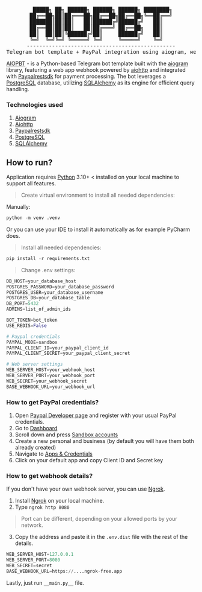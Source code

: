 <div align="center" dir="auto">
<pre>
 █████╗ ██╗ ██████╗ ██████╗ ██████╗ ████████╗
██╔══██╗██║██╔═══██╗██╔══██╗██╔══██╗╚══██╔══╝
███████║██║██║   ██║██████╔╝██████╔╝   ██║   
██╔══██║██║██║   ██║██╔═══╝ ██╔══██╗   ██║   
██║  ██║██║╚██████╔╝██║     ██████╔╝   ██║   
╚═╝  ╚═╝╚═╝ ╚═════╝ ╚═╝     ╚═════╝    ╚═╝   
-----------------------------------------------
Telegram bot template + PayPal integration using aiogram, web app and paypalrestsdk    
</pre>
</div>

[AIOPBT](https://github.com/joludyaster/aiogram-paypal-bot-template) -  is a Python-based Telegram bot template built with the [aiogram](https://docs.aiogram.dev/en/dev-3.x/) library, featuring a web app webhook powered by [aiohttp](https://docs.aiohttp.org/en/stable/) and integrated with [Paypalrestsdk](https://github.com/avidas/rest-api-sdk-python) for payment processing. The bot leverages a [PostgreSQL](https://www.postgresql.org/) database, utilizing [SQLAlchemy](https://www.sqlalchemy.org/) as its engine for efficient query handling.

### Technologies used
1. [Aiogram](https://docs.aiogram.dev/en/dev-3.x/)
2. [Aiohttp](https://docs.aiohttp.org/en/stable/)
3. [Paypalrestsdk](https://github.com/avidas/rest-api-sdk-python)
4. [PostgreSQL](https://www.postgresql.org/)
5. [SQLAlchemy](https://www.sqlalchemy.org/)

## How to run?

Application requires [Python](https://www.python.org/downloads/) 3.10+ < installed on your local machine to support all features.

> Create virtual environment to install all needed dependencies:

Manually:

```python
python -m venv .venv
```

Or you can use your IDE to install it automatically as for example PyCharm does.

> Install all needed dependencies:

```python
pip install -r requirements.txt
```

> Change .env settings:

```python
DB_HOST=your_database_host
POSTGRES_PASSWORD=your_database_password
POSTGRES_USER=your_database_username
POSTGRES_DB=your_database_table
DB_PORT=5432
ADMINS=list_of_admin_ids

BOT_TOKEN=bot_token
USE_REDIS=False

# Paypal credentials
PAYPAL_MODE=sandbox
PAYPAL_CLIENT_ID=your_paypal_client_id
PAYPAL_CLIENT_SECRET=your_paypal_client_secret

# Web server settings
WEB_SERVER_HOST=your_webhook_host
WEB_SERVER_PORT=your_webhook_port
WEB_SECRET=your_webhook_secret
BASE_WEBHOOK_URL=your_webhook_url
```

### How to get PayPal credentials?

1. Open [Paypal Developer page](developer.paypal.com) and register with your usual PayPal credentials.
2. Go to [Dashboard](https://developer.paypal.com/dashboard)
3. Scroll down and press [Sandbox accounts](https://developer.paypal.com/dashboard/accounts)
4. Create a new personal and business (by default you will have them both already created)
5. Navigate to [Apps & Credentials](https://developer.paypal.com/dashboard/applications/sandbox)
6. Click on your default app and copy Client ID and Secret key

### How to get webhook details?

If you don't have your own webhook server, you can use [Ngrok](https://ngrok.com/).

1. Install [Ngrok](https://ngrok.com/) on your local machine.
2. Type `ngrok http 8080`

> Port can be different, depending on your allowed ports by your network.

3. Copy the address and paste it in the `.env.dist` file with the rest of the details.

```python
WEB_SERVER_HOST=127.0.0.1
WEB_SERVER_PORT=8080
WEB_SECRET=secret
BASE_WEBHOOK_URL=https://....ngrok-free.app
```

Lastly, just run `__main.py__` file.
